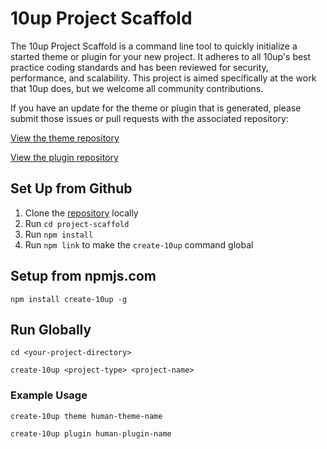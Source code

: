 # 10up Project Scaffold

The 10up Project Scaffold is a command line tool to quickly initialize a started theme or plugin for your new project. It adheres to all 10up's best practice coding standards and has been reviewed for security, performance, and scalability. This project is aimed specifically at the work that 10up does, but we welcome all community contributions.

If you have an update for the theme or plugin that is generated, please submit those issues or pull requests with the associated repository:

[View the theme repository](https://github.com/10up/theme-scaffold)

[View the plugin repository](https://github.com/10up/plugin-scaffold)

## Set Up from Github

1. Clone the [repository]( https://github.com/10up/project-scaffold) locally
2. Run `cd project-scaffold`
3. Run `npm install`
4. Run `npm link` to make the `create-10up` command global

## Setup from npmjs.com

`npm install create-10up -g`

## Run Globally
`cd <your-project-directory>`

`create-10up <project-type> <project-name>`

### Example Usage
`create-10up theme human-theme-name`

`create-10up plugin human-plugin-name`
